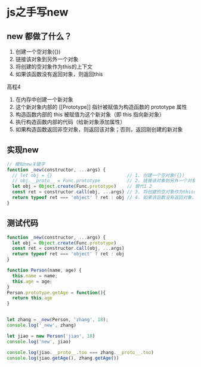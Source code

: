 # js之手写new

## new 都做了什么？
1. 创建一个空对象({})
2. 链接该对象到另外一个对象
3. 将创建的空对象作为this的上下文
4. 如果该函数没有返回对象，则返回this

高程4
1. 在内存中创建一个新对象
2.  这个新对象内部的 [[Prototype]] 指针被赋值为构造函数的 prototype 属性
3.  构造函数内部的 this 被赋值为这个新对象（即 this 指向新对象）
4.  执行构造函数内部的代码（给新对象添加属性）
5.  如果构造函数返回非空对象，则返回该对象；否则，返回刚创建的新对象

## 实现new
```js
// 模拟new关键字
function _new(constructor, ...args) {  
  // let obj = {}                            // 1. 创建一个空对象({})
  // obj.__proto__ = Func.prototype          // 2. 链接该对象到另外一个对象
  let obj = Object.create(Func.prototype)    // 替代1 2
  const ret = constructor.call(obj, ...args) // 3. 将创建的空对象作为this的上下文
  return typeof ret === 'object' ? ret : obj // 4. 如果该函数没有返回对象，则返回this
}
```

## 测试代码
```js
function _new(constructor, ...args) {  
  let obj = Object.create(Func.prototype)   
  const ret = constructor.call(obj, ...args) 
  return typeof ret === 'object' ? ret : obj 
}

function Person(name, age) {
  this.name = name;
  this.age = age;
}
Person.prototype.getAge = function(){
  return this.age
}


let zhang = _new(Person, 'zhang', 18);
console.log('_new', zhang)

let jiao = new Person('jiao', 18)
console.log('new', jiao)

console.log(jiao.__proto__.too === zhang.__proto__.too)
console.log(jiao.getAge(), zhang.getAge())
```